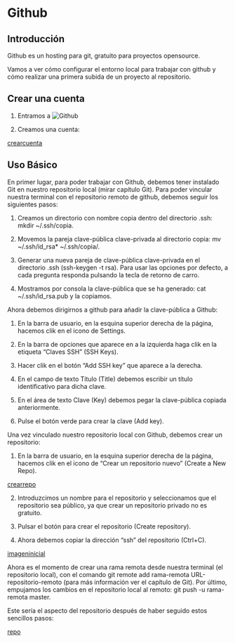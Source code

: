 # Github
## Introducción

Github es un hosting para git, gratuito para proyectos opensource.

Vamos a ver cómo configurar el entorno local para trabajar con github y cómo realizar una primera subida de un proyecto al repositorio.

## Crear una cuenta
1. Entramos a ![Github](https://github.com/)

2. Creamos una cuenta:

[crearcuenta](crearcuenta.png)


## Uso Básico
En primer lugar, para poder trabajar con Github, debemos tener instalado Git en nuestro repositorio local (mirar capítulo Git). Para poder vincular nuestra terminal con el repositorio remoto de github, debemos seguir los siguientes pasos:

1. Creamos un directorio con nombre copia dentro del directorio .ssh: mkdir ~/.ssh/copia.

2. Movemos la pareja clave-pública clave-privada al directorio copia: mv ~/.ssh/id_rsa* ~/.ssh/copia/.

3. Generar una nueva pareja de clave-pública clave-privada en el directorio .ssh (ssh-keygen -t rsa). Para usar las opciones por defecto, a cada pregunta responda pulsando la tecla de retorno de carro.

4. Mostramos por consola la clave-pública que se ha generado: cat ~/.ssh/id_rsa.pub y la copiamos.


Ahora debemos dirigirnos a github para añadir la clave-pública a Github:

1. En la barra de usuario, en la esquina superior derecha de la página, hacemos clik en el icono de Settings.

2. En la barra de opciones que aparece en a la izquierda haga clik en la etiqueta “Claves SSH” (SSH Keys).

3. Hacer clik en el botón “Add SSH key” que aparece a la derecha.

4. En el campo de texto Título (Title) debemos escribir un título identificativo para dicha clave.

5. En el área de texto Clave (Key) debemos pegar la clave-pública copiada anteriormente.

6. Pulse el botón verde para crear la clave (Add key).


Una vez vinculado nuestro repositorio local con Github, debemos crear un repositorio:

1. En la barra de usuario, en la esquina superior derecha de la página, hacemos clik en el icono de “Crear un repositorio nuevo” (Create a New Repo).

[crearrepo](crearrepo.png)

2. Introduzcimos un nombre para el repositorio y seleccionamos que el repositorio sea público, ya que crear un repositorio privado no es gratuito.

3. Pulsar el botón para crear el repositorio (Create repository).

4. Ahora debemos copiar la dirección “ssh” del repositorio (Ctrl+C).

[imageninicial](imageninicial.png)


Ahora es el momento de crear una rama remota desde nuestra terminal (el repositorio local), con el comando git remote add rama-remota URL-repositorio-remoto (para más información ver el capítulo de Git).
Por último, empujamos los cambios en el repositorio local al remoto: git push -u rama-remota master.

Este sería el aspecto del repositorio después de haber seguido estos sencillos pasos:

[repo](repo.png)

